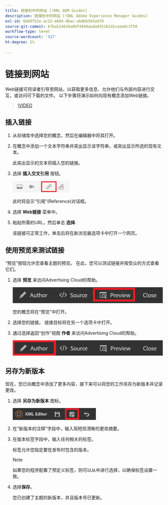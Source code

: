 ```yaml
---
title: 链接到中的网站 [!DNL AEM Guides]
description: 链接到中的网站 [!DNL Adobe Experience Manager Guides]
exl-id: 6b89f52e-ac15-4604-8bac-ab0bb5b5a978
source-git-commit: 67ba514616a0bf4449aeda035161d1caae0c3f50
workflow-type: tm+mt
source-wordcount: '317'
ht-degree: 1%

---
```


# 链接到网站

Web链接可将读者引导至网站，以获取更多信息、允许他们与外部内容进行交互，或访问可下载的文件。 以下步骤将演示如何向现有概念添加Web链接。

>[!VIDEO](https://video.tv.adobe.com/v/336656?quality=12&learn=on)

## 插入链接

1. 从存储库中选择您的概念，然后在编辑器中将其打开。
1. 在概念中添加一个文本字符串并突出显示该字符串，或突出显示所选的现有文本。

   此突出显示的文本将插入您的链接。
1. 选择 **插入交叉引用** 按钮。

   ![“插入交叉引用”图标](images/lesson-5/insert-crossref-icon.png)

   此时将显示“引用”(Reference)对话框。


1. 选择 **Web链接** 菜单中。
1. 粘贴所需的URL，然后单击 **选择**.

   该链接可正常工作，单击后将在新浏览器选项卡中打开一个网页。

## 使用预览来测试链接

“预览”按钮允许您查看主题的预览。 在此，您可以测试链接并按受众的方式查看它们。

1. 选择 **预览** 来访问Advertising Cloud的帮助。

   ![“预览”按钮](images/common/select-preview.png)

   您的概念将在“预览”中打开。

1. 选择您的链接。
链接目标将在另一个选项卡中打开。
1. 通过选择返回“创作”视图 **作者** 来访问Advertising Cloud的帮助。

   ![“创作”按钮](images/lesson-5/author-map.png)


## 另存为新版本

现在，您已向概念中添加了更多内容，接下来可以将您的工作另存为新版本并记录更改。

1. 选择 **另存为新版本** 图标。

   ![“另存为新版本”图标](images/common/save-as-new-version.png)

1. 在“新版本的注释”字段中，输入简短但清晰的更改摘要。
1. 在版本标签字段中，输入任何相关的标签。

   标签允许您指定要在发布时包含的版本。

   >[!NOTE]
   > 
   > 如果您的程序配置了预定义标签，则可以从中进行选择，以确保标签设置一致。

1. 选择&#x200B;**保存**。

   您已创建了主题的新版本，并且版本号已更新。
